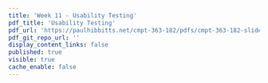 ```yaml
---
title: 'Week 11 - Usability Testing'
pdf_title: 'Usability Testing'
pdf_url: 'https://paulhibbitts.net/cmpt-363-182/pdfs/cmpt-363-182-slides-placeholder.pdf'
pdf_git_repo_url: ''
display_content_links: false
published: true
visible: true
cache_enable: false
---
```

